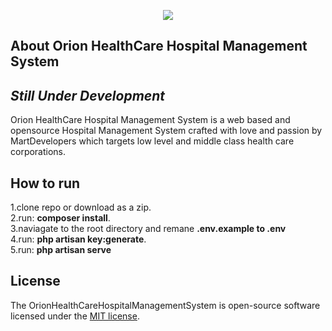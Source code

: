 <p align="center"><img src="https://github.com/MartMbithi/OHCMS/blob/master/public/img/brand/logo-black.png"></p>


## About Orion HealthCare Hospital Management System
## <i>Still Under Development</i>

Orion HealthCare Hospital Management System is a web based and opensource Hospital Management System crafted with love and passion by MartDevelopers which targets low level and middle class health care corporations.

## How to run
1.clone repo or download as a zip.<br>
2.run: <b>composer install</b>.<br>
3.naviagate to the root directory and remane <b>.env.example to .env</b> <br>
4.run: <b>php artisan key:generate</b>.<br>
5.run: <b>php artisan serve</b>

## License


The OrionHealthCareHospitalManagementSystem is open-source software licensed under the [MIT license](https://opensource.org/licenses/MIT).
